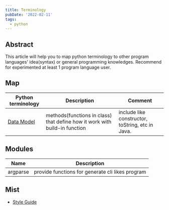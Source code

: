 ```yaml
---
title: Terminology
pubDate: '2022-02-11'
tags: 
  - python
---
```


Abstract
---
This article will help you to map python terminology to other program languages' idea(syntax) or general programming knowledges. Recommend for experimented at least 1 program language user.

Map
---
| Python terminology| Description| Comment|
|---|---|---|
| [Data Model](https://docs.python.org/3.7/reference/datamodel.html?highlight=model)| methods(functions in class) that define how it work with build-in function| include like constructor, toString, etc in Java.

Modules
---
| Name| Description|
|--|--|
| argparse| provide functions for generate cli likes program|

Mist
---
- [Style Guide](https://www.python.org/dev/peps/pep-0008/#names-to-avoid)